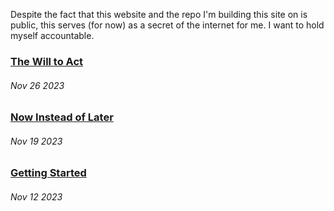 Despite the fact that this website and the repo I'm building this site on is public, this serves (for now) as a secret of the internet for me. I want to hold myself accountable.

### [The Will to Act](blogs/2023-11-26.md)
###### Nov 26 2023

### [Now Instead of Later](blogs/2023-11-19.md)
###### Nov 19 2023

### [Getting Started](blogs/2023-11-12.md)
###### Nov 12 2023
